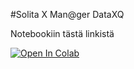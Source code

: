#Solita X Man@ger DataXQ

Notebookiin tästä linkistä

[![Open In Colab](https://colab.research.google.com/assets/colab-badge.svg)](https://colab.research.google.com/github/TeemuMikkonen/Dataxq/Solita_x_Manager.ipynb)
